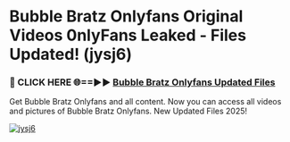 # Bubble Bratz Onlyfans Original Videos 0nlyFans Leaked - Files Updated! (jysj6)

<h3>🔴 CLICK HERE 🌐==►► <a href="https://tinyurl.com/3hn5wdd3" rel="nofollow">Bubble Bratz Onlyfans Updated Files</a></h3>

Get Bubble Bratz Onlyfans and all content. Now you can access all videos and pictures of Bubble Bratz Onlyfans. New Updated Files 2025!

[![jysj6](https://i.imgur.com/4HnBqBT.gif)](https://tinyurl.com/3hn5wdd3)
